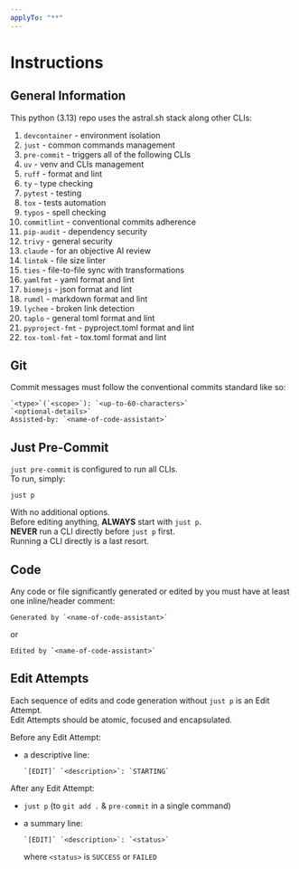 ```yaml
---
applyTo: "**"
---
```


# Instructions

## General Information

This python (3.13) repo uses the astral.sh stack along other CLIs:
1. `devcontainer` - environment isolation
2. `just` - common commands management
3. `pre-commit` - triggers all of the following CLIs
4. `uv` - venv and CLIs management
5. `ruff` - format and lint
6. `ty` - type checking
7. `pytest` - testing
8. `tox` - tests automation
9. `typos` - spell checking
10. `commitlint` - conventional commits adherence
11. `pip-audit` - dependency security
12. `trivy` - general security
13. `claude` - for an objective AI review
14. `lintok` - file size linter
15. `ties` - file-to-file sync with transformations
16. `yamlfmt` - yaml format and lint
17. `biomejs` - json format and lint
18. `rumdl` - markdown format and lint
19. `lychee` - broken link detection
20. `taplo` - general toml format and lint
21. `pyproject-fmt` - pyproject.toml format and lint
22. `tox-toml-fmt` - tox.toml format and lint

## Git

Commit messages must follow the conventional commits standard like so:  

```text
`<type>`(`<scope>`): `<up-to-60-characters>`  
`<optional-details>`  
Assisted-by: `<name-of-code-assistant>`  
```

## Just Pre-Commit

`just pre-commit` is configured to run all CLIs.  
To run, simply:

```shell
just p
```

With no additional options.  
Before editing anything, **ALWAYS** start with `just p`.  
**NEVER** run a CLI directly before `just p` first.  
Running a CLI directly is a last resort.  

## Code

Any code or file significantly generated or edited by you
must have at least one inline/header comment:  

```text
Generated by `<name-of-code-assistant>`
```

or  

```text
Edited by `<name-of-code-assistant>`  
```

## Edit Attempts

Each sequence of edits and code generation without
`just p` is an Edit Attempt.  
Edit Attempts should be atomic, focused and encapsulated.  

Before any Edit Attempt:
- a descriptive line:

  ```text
  `[EDIT]` `<description>`: `STARTING`  
  ```

After any Edit Attempt:  
- `just p` (to `git add .` & `pre-commit` in a single command)
- a summary line:

  ```text
  `[EDIT]` `<description>`: `<status>`  
  ```

  where `<status>` is `SUCCESS` or `FAILED`
